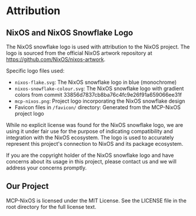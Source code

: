 # Attribution

## NixOS and NixOS Snowflake Logo

The NixOS snowflake logo is used with attribution to the NixOS project. The logo is sourced from the official NixOS artwork repository at https://github.com/NixOS/nixos-artwork.

Specific logo files used:
- `nixos-flake.svg`: The NixOS snowflake logo in blue (monochrome)
- `nixos-snowflake-colour.svg`: The NixOS snowflake logo with gradient colors from commit 33856d7837cb8ba76c4fc9e26f91a659066ee31f
- `mcp-nixos.png`: Project logo incorporating the NixOS snowflake design
- Favicon files in `/favicon/` directory: Generated from the MCP-NixOS project logo

While no explicit license was found for the NixOS snowflake logo, we are using it under fair use for the purpose of indicating compatibility and integration with the NixOS ecosystem. The logo is used to accurately represent this project's connection to NixOS and its package ecosystem.

If you are the copyright holder of the NixOS snowflake logo and have concerns about its usage in this project, please contact us and we will address your concerns promptly.

## Our Project

MCP-NixOS is licensed under the MIT License. See the LICENSE file in the root directory for the full license text.